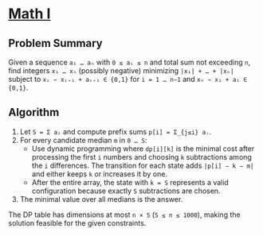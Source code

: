 # [Math I](https://www.spoj.com/problems/MATH1/)

## Problem Summary
Given a sequence `a₁ … aₙ` with `0 ≤ aᵢ ≤ n` and total sum not exceeding `n`,
find integers `x₁ … xₙ` (possibly negative) minimizing `|x₁| + … + |xₙ|`
subject to
`xᵢ − xᵢ₊₁ + aᵢ₊₁ ∈ {0,1}` for `i = 1 … n−1` and
`xₙ − x₁ + a₁ ∈ {0,1}`.

## Algorithm
1. Let `S = Σ aᵢ` and compute prefix sums `p[i] = Σ_{j≤i} aⱼ`.
2. For every candidate median `m` in `0 … S`:
   - Use dynamic programming where `dp[i][k]` is the minimal cost after
     processing the first `i` numbers and choosing `k` subtractions among the
     `i` differences.  The transition for each state adds
     `|p[i] − k − m|` and either keeps `k` or increases it by one.
   - After the entire array, the state with `k = S` represents a valid
     configuration because exactly `S` subtractions are chosen.
3. The minimal value over all medians is the answer.

The DP table has dimensions at most `n × S` (`S ≤ n ≤ 1000`), making the
solution feasible for the given constraints.
